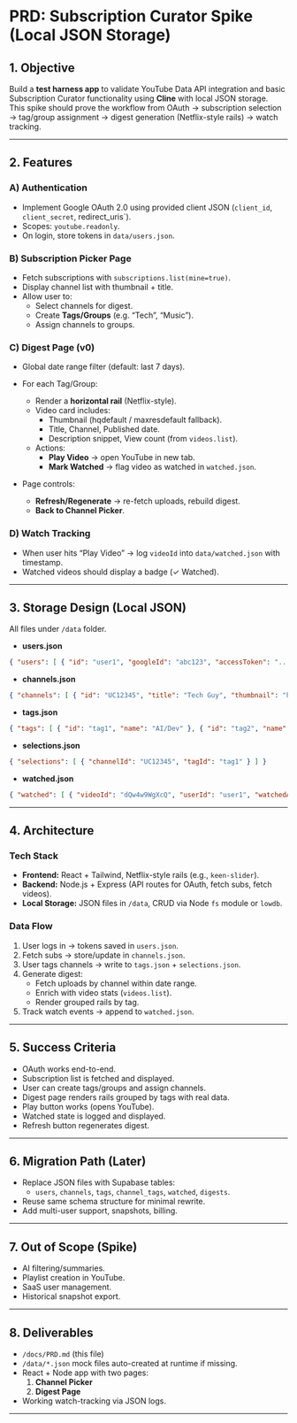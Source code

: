 # PRD: Subscription Curator Spike (Local JSON Storage)

## 1. Objective
Build a **test harness app** to validate YouTube Data API integration and basic Subscription Curator functionality using **Cline** with local JSON storage.  
This spike should prove the workflow from OAuth → subscription selection → tag/group assignment → digest generation (Netflix-style rails) → watch tracking.

---

## 2. Features

### A) Authentication
- Implement Google OAuth 2.0 using provided client JSON (`client_id`, `client_secret`, redirect_uris`).
- Scopes: `youtube.readonly`.
- On login, store tokens in `data/users.json`.

### B) Subscription Picker Page
- Fetch subscriptions with `subscriptions.list(mine=true)`.
- Display channel list with thumbnail + title.
- Allow user to:
  - Select channels for digest.
  - Create **Tags/Groups** (e.g. “Tech”, “Music”).
  - Assign channels to groups.

### C) Digest Page (v0)
- Global date range filter (default: last 7 days).
- For each Tag/Group:
  - Render a **horizontal rail** (Netflix-style).
  - Video card includes:
    - Thumbnail (hqdefault / maxresdefault fallback).
    - Title, Channel, Published date.
    - Description snippet, View count (from `videos.list`).
  - Actions:
    - **Play Video** → open YouTube in new tab.
    - **Mark Watched** → flag video as watched in `watched.json`.

- Page controls:
  - **Refresh/Regenerate** → re-fetch uploads, rebuild digest.
  - **Back to Channel Picker**.

### D) Watch Tracking
- When user hits “Play Video” → log `videoId` into `data/watched.json` with timestamp.
- Watched videos should display a badge (✓ Watched).

---

## 3. Storage Design (Local JSON)

All files under `/data` folder.

- **users.json**
```json
{ "users": [ { "id": "user1", "googleId": "abc123", "accessToken": "...", "refreshToken": "...", "createdAt": "2025-09-30T10:00:00Z" } ] }
```

- **channels.json**
```json
{ "channels": [ { "id": "UC12345", "title": "Tech Guy", "thumbnail": "https://...", "description": "Latest AI news." } ] }
```

- **tags.json**
```json
{ "tags": [ { "id": "tag1", "name": "AI/Dev" }, { "id": "tag2", "name": "Music" } ] }
```

- **selections.json**
```json
{ "selections": [ { "channelId": "UC12345", "tagId": "tag1" } ] }
```

- **watched.json**
```json
{ "watched": [ { "videoId": "dQw4w9WgXcQ", "userId": "user1", "watchedAt": "2025-09-30T11:00:00Z" } ] }
```

---

## 4. Architecture

### Tech Stack
- **Frontend:** React + Tailwind, Netflix-style rails (e.g., `keen-slider`).
- **Backend:** Node.js + Express (API routes for OAuth, fetch subs, fetch videos).
- **Local Storage:** JSON files in `/data`, CRUD via Node `fs` module or `lowdb`.

### Data Flow
1. User logs in → tokens saved in `users.json`.
2. Fetch subs → store/update in `channels.json`.
3. User tags channels → write to `tags.json` + `selections.json`.
4. Generate digest:
   - Fetch uploads by channel within date range.
   - Enrich with video stats (`videos.list`).
   - Render grouped rails by tag.
5. Track watch events → append to `watched.json`.

---

## 5. Success Criteria
- OAuth works end-to-end.
- Subscription list is fetched and displayed.
- User can create tags/groups and assign channels.
- Digest page renders rails grouped by tags with real data.
- Play button works (opens YouTube).
- Watched state is logged and displayed.
- Refresh button regenerates digest.

---

## 6. Migration Path (Later)
- Replace JSON files with Supabase tables:
  - `users`, `channels`, `tags`, `channel_tags`, `watched`, `digests`.
- Reuse same schema structure for minimal rewrite.
- Add multi-user support, snapshots, billing.

---

## 7. Out of Scope (Spike)
- AI filtering/summaries.
- Playlist creation in YouTube.
- SaaS user management.
- Historical snapshot export.

---

## 8. Deliverables
- `/docs/PRD.md` (this file)
- `/data/*.json` mock files auto-created at runtime if missing.
- React + Node app with two pages:
  1. **Channel Picker**
  2. **Digest Page**
- Working watch-tracking via JSON logs.

---
